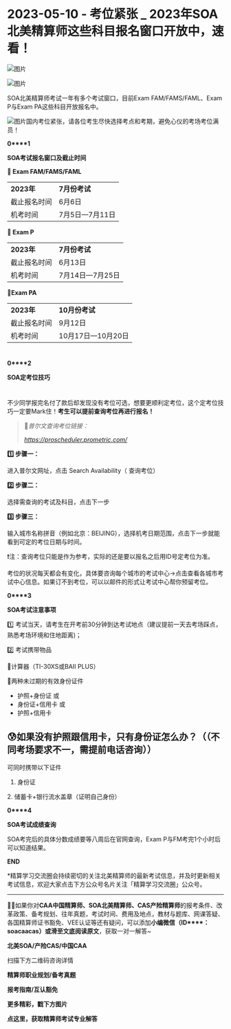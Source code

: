 # 2023-05-10 - 考位紧张 _ 2023年SOA北美精算师这些科目报名窗口开放中，速看！

![图片](https://mmbiz.qpic.cn/mmbiz_jpg/mK3FpI9af4kg4PH3You8v1p2s4zAl35ZxNnxg0MdNmVTvH2IJcatox7FnBcNAnYE4JN8ZPBDeK1yLvRwqaptmA/640?wx_fmt=jpeg&wxfrom=5&wx_lazy=1&wx_co=1&tp=webp)

![图片](https://mmbiz.qpic.cn/mmbiz_gif/mK3FpI9af4kg4PH3You8v1p2s4zAl35ZQkpnCFrL4sxibTsCHduia44N0WRpw0ibe62rGfxowYB0ZzQROPDAlhh3Q/640?wx_fmt=gif&wxfrom=5&wx_lazy=1&tp=webp)

SOA北美精算师考试一年有多个考试窗口，目前Exam FAM/FAMS/FAML、Exam P与Exam PA这些科目开放报名中。

![图片](https://res.wx.qq.com/t/wx_fed/we-emoji/res/v1.3.10/assets/newemoji/2_04.png?tp=webp&wxfrom=5&wx_lazy=1)国内考位紧张，请各位考生尽快选择考点和考期，避免心仪的考场考位满员！

**0****1**

**SOA考试报名窗口及截止时间**

**🔔 Exam FAM/FAMS/FAML**

|  |  |
| --- | --- |
| **2023年** | **7月份考试** |
| 截止报名时间 | 6月6日 |
| 机考时间 | 7月5日—7月11日 |

**🔔 Exam P**

|  |  |
| --- | --- |
| **2023年** | **7月份考试** |
| 截止报名时间 | 6月13日 |
| 机考时间 | 7月14日—7月25日 |

🔔**Exam PA**

|  |  |
| --- | --- |
| **2023年** | **10月份考试** |
| 截止报名时间 | 9月12日 |
| 机考时间 | 10月17日—10月20日 |

# 

**0****2**

**SOA定考位技巧**

# 

不少同学报完名付了款后却发现没有考位可选，想要更顺利定考位，这个定考位技巧一定要Mark住！**考生可以提前查询考位再进行报名！**

> 📎*普尔文查询考位链接：*
>
> *https://proscheduler.prometric.com/*

**1️⃣ 步骤一：**

进入普尔文网址，点击 Search Availability（ 查询考位）



**2️⃣ 步骤二：**

选择需查询的考试及科目，点击下一步



**3️⃣ 步骤三：**

输入城市名称拼音（例如北京：BEIJING），选择机考日期范围，点击下一步就能看到可定的考位日期与时间。





❗注：查询考位只能是作为参考，实际的还是要以报名之后用ID号定考位为准。

考位的状况每天都会有变化，具体要咨询每个城市的考试中心→点击查看各城市考试中心信息。如果订不到考位，可以以邮件的形式让考试中心帮你预留考位。

**0****3**

**SOA考试注意事项**

1️⃣ 考试当天，请考生在开考前30分钟到达考试地点（建议提前一天去考场踩点， 熟悉考场环境和住地距离)；

2️⃣ 考试携带物品

🔔计算器（TI-30XS或BAII PLUS）

🔔两种未过期的有效身份证件

* 护照+身份证 或
* 身份证+信用卡 或
* 护照+信用卡

## 😰如果没有护照跟信用卡，只有身份证怎么办？（（不同考场要求不一，需提前电话咨询））

可同时携带以下证件

1. 身份证

2. 储蓄卡+银行流水盖章（证明自己身份）

**0****4**

**SOA考试成绩查询**

SOA考完后的具体分数成绩要等八周后在官网查询，Exam P与FM考完1个小时后可以知道结果。



**END**

\*精算学习交流圈会持续密切的关注北美精算师的最新考试信息，并及时更新相关考试信息，欢迎大家点击下方公众号名片关注「精算学习交流圈」公众号。

****

**💁‍♀️**如果你对**CAA中国精算师、SOA北美精算师、CAS产险精算师**的报考条件、改革政策、备考规划、往年真题，考试时间、费用及地点，教材与题库、网课答疑、各国精算师证书豁免、VEE认证等还有疑问，可以添加**小编微信（ID****：****soacaacas****）**或滑至文底**阅读原文**，获取一对一解答~

**北美SOA/产险CAS/中国CAA**

扫描下方二维码咨询详情



**精算师职业规划/备考真题**

**报考指南/互认豁免**

**更多精彩，戳下方图片**



[](http://mp.weixin.qq.com/s?__biz=Mzg5ODgxNDE0NQ==&mid=2247494365&idx=1&sn=ceec2702d7795ff3de7861343e06f9f3&chksm=c05e7373f729fa65cc4bb7ab4995941f078d56b2a3b07131be10183f82b8d1256fb82504a7c2&scene=21#wechat_redirect)

[](http://mp.weixin.qq.com/s?__biz=Mzg5ODgxNDE0NQ==&mid=2247493632&idx=1&sn=5ba7522fa3b28dd0a2db037b215a1b90&chksm=c05e71aef729f8b84540b0bbcf90bf2a7536689c69e94660f3dbe70c7ff554aaf3e9a0010cf9&scene=21#wechat_redirect)

[](http://mp.weixin.qq.com/s?__biz=Mzg5ODgxNDE0NQ==&mid=2247493779&idx=1&sn=f384765e2ebe372ba3efbc1df8b11985&chksm=c05e713df729f82be279126aa37199e619ed3aa071b5c888d7d8e03cb1a47fdaeb686f04d6d2&scene=21#wechat_redirect)

[](http://mp.weixin.qq.com/s?__biz=Mzg5ODgxNDE0NQ==&mid=2247493501&idx=1&sn=7620e474746373a659fe5ef89fbb7cd2&chksm=c05e7ed3f729f7c511ae682b3857e983df48e50f8605ed66cb2ef2297a4871ede24978a97033&scene=21#wechat_redirect)

[](http://mp.weixin.qq.com/s?__biz=Mzg5ODgxNDE0NQ==&mid=2247485880&idx=1&sn=0ba2bf0e4451dec32a929e06b118121c&chksm=c05d9016f72a1900fe9894195b322250dec7c7456ca30c5cce94ae6819d30bc65094e2e2719d&scene=21#wechat_redirect)

[](http://mp.weixin.qq.com/s?__biz=Mzg5ODgxNDE0NQ==&mid=2247483716&idx=1&sn=e1df2885756e4f4a72d0567ffa4690bb&chksm=c05d98eaf72a11fca6a29c8eb62754a0b92898373d1de868332308fafe026d4c456fc0f4653f&scene=21#wechat_redirect)





**点这里，获取精算师考试专业解答**